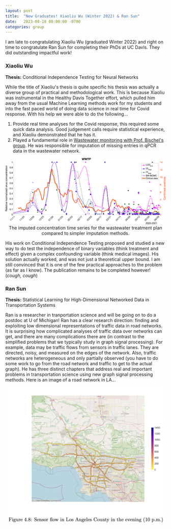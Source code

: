 ```yaml
---
layout: post
title:  "New Graduates! Xiaoliu Wu (Winter 2022) & Ran Sun"
date:   2023-08-18 00:00:00 -0700
categories: group
---
```


I am late to congratulating Xiaoliu Wu (graduated Winter 2022) and right on time to congratulate Ran Sun for completing their PhDs at UC Davis.  They did outstanding impactful work!

### Xiaoliu Wu

**Thesis:** Conditional Independence Testing for Neural Networks

While the title of Xiaoliu's thesis is quite specific his thesis was actually a diverse group of practical and methodological work.  This is because Xiaoliu was instrumental in the Healthy Davis Together effort, which pulled him away from the usual Machine Learning methods work for my students and into the fast paced world of doing data science in real time for Covid response.  With his help we were able to do the following...

1. Provide real time analyses for the Covid response, this required some quick data analysis.  Good judgement calls require statistical experience, and Xiaoliu demonstrated that he has it.
2. Played a fundamental role in [Wastewater monitoring with Prof. Bischel's group](https://jsharpna.github.io/projects/2022/07/29/wastewater-paper.html).  He was responsible for imputation of missing entries in qPCR data in the wastewater network.

<p align='center'>
<img src="/images/wasteimpute.jpeg" width="600"><br>
The imputed concentration time series for the wastewater treatment plan compared to simpler imputation methods.
</p>

His work on Conditional Independence Testing proposed and studied a new way to do test the independence of binary variables (think treatment and effect) given a complex confounding variable (think medical images).  His solution actually worked, and was not just a theoretical upper bound.  I am still convinced that it is one of the few practical approaches to the problem (as far as I know).  The publication remains to be completed however!  (*cough, cough*)

### Ran Sun

**Thesis:** Statistical Learning for High-Dimensional Networked Data in Transportation Systems

Ran is a researcher in tranportation science and will be going on to do a postdoc at U of Michigan!  Ran has a clear research direction: finding and exploiting low dimensional representations of traffic data in road networks.  It is surprising how complicated analyses of traffic data over networks can get, and there are many complications there are (in contrast to the simplified problems that we typically study in graph signal processing).  For example, data may be traffic flows from sensors in traffic lanes.  They are directed, noisy, and measured on the edges of the network.  Also, traffic networks are heterogeneous and only partially observed (you have to do some work to go from the road network and traffic to get to the actual graph).  He has three distinct chapters that address real and important problems in transportation science using new graph signal processing methods.  Here is an image of a road network in LA...

<p align='center'>
<img src="/images/sensor_flow_la.png" width="800"><br>
</p>
